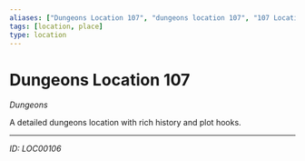 ```yaml
---
aliases: ["Dungeons Location 107", "dungeons location 107", "107 Location Dungeons"]
tags: [location, place]
type: location
---
```


# Dungeons Location 107

*Dungeons*

A detailed dungeons location with rich history and plot hooks.

---
*ID: LOC00106*